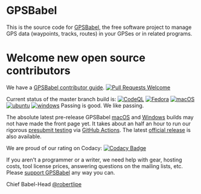 # GPSBabel
This is the source code for [GPSBabel](https://www.gpsbabel.org), the free software project to manage GPS data (waypoints, tracks, routes) in your GPSes or in related programs.

# Welcome new open source contributors

We have a [GPSBabel contributor guide](https://github.com/gpsbabel/gpsbabel/blob/master/README.contrib).
[![Pull Requests Welcome](https://img.shields.io/badge/PRs-welcome-brightgreen.svg?style=flat)](http://makeapullrequest.com)

Current status of the master branch build is:
[![CodeQL](https://github.com/GPSBabel/gpsbabel/workflows/CodeQL/badge.svg?branch=master)](https://github.com/GPSBabel/gpsbabel/actions?query=workflow%3ACodeQL)
[![Fedora](https://github.com/GPSBabel/gpsbabel/workflows/fedora/badge.svg?branch=master)](https://github.com/GPSBabel/gpsbabel/actions?query=workflow%3Afedora)
[![macOS](https://github.com/GPSBabel/gpsbabel/workflows/macos/badge.svg?branch=master)](https://github.com/GPSBabel/gpsbabel/actions?query=workflow%3Amacos)
[![ubuntu](https://github.com/GPSBabel/gpsbabel/workflows/ubuntu/badge.svg?branch=master)](https://github.com/GPSBabel/gpsbabel/actions?query=workflow%3Aubuntu)
[![windows](https://github.com/GPSBabel/gpsbabel/workflows/windows/badge.svg?branch=master)](https://github.com/GPSBabel/gpsbabel/actions?query=workflow%3Awindows)
Passing is good. We like passing. 

The absolute latest pre-release GPSBabel [macOS](https://github.com/GPSBabel/gpsbabel/releases/tag/Continuous-macOS) and [Windows](https://github.com/GPSBabel/gpsbabel/releases/tag/Continuous-Windows) builds may not have made the front page yet. It takes about an half an hour to run our rigorous [presubmit testing](https://www.gpsbabel.org/quality.html) via [GitHub Actions](https://github.com/GPSBabel/gpsbabel/actions).  The latest [official release](http://www.gpsbabel.org/download.html) is also available.

We are proud of our rating on Codacy: [![Codacy Badge](https://app.codacy.com/project/badge/Grade/6b90fe0b5ad74df58752a680141afc88)](https://www.codacy.com/gh/gpsbabel/gpsbabel/dashboard?utm_source=github.com&amp;utm_medium=referral&amp;utm_content=gpsbabel/gpsbabel&amp;utm_campaign=Badge_Grade)

If you aren't a programmer or a writer, we need help with gear, hosting costs, tool license prices, answering questions on the mailing lists, etc. Please [support GPSBabel](https://www.gpsbabel.org/contribute.html) any way you can.

Chief Babel-Head
[@robertlipe](https://github.com/robertlipe)
